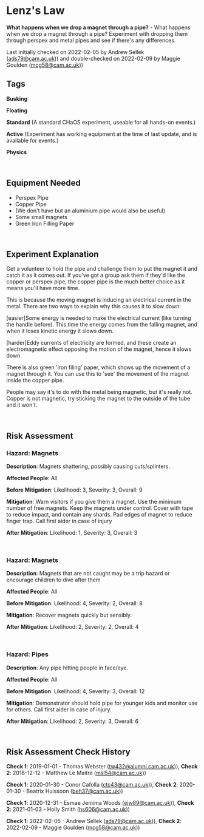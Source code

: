 # Lenz's Law

**What happens when we drop a magnet through a pipe?** - What happens when we drop a magnet through a pipe? Experiment with dropping them through perspex and metal pipes and see if there's any differences.

Last initially checked on 2022-02-05 by Andrew Sellek (ads79@cam.ac.uk)) and double-checked on 2022-02-09 by Maggie Goulden (mcg58@cam.ac.uk))

## Tags
<!--- Start Tags (DO NOT REMOVE THIS COMMENT) --->

**Busking**

**Floating**

**Standard** (A standard CHaOS experiment, useable for all hands-on events.)

**Active** (Experiment has working equipment at the time of last update, and is available for events.)

**Physics**
<!--- End Tags (DO NOT REMOVE THIS COMMENT) --->

<br/>

## Equipment Needed 
- Perspex Pipe
- Copper Pipe
- (We don't have but an aluminium pipe would also be useful)
- Some small magnets
- Green Iron Filling Paper

<br/>

## Experiment Explanation 

Get a volunteer to hold the pipe and challenge them to put the magnet it and catch it as it comes out. If you've got a group ask them if they'd like the copper or perspex pipe, the copper pipe is the much better choice as it means you'll have more time. 

This is because the moving magnet is inducing an electrical current in the metal. There are two ways to explain why this causes it to slow down:

[easier]Some energy is needed to make the electrical current (like turning the handle before). This time the energy comes from the falling magnet, and when it loses kinetic energy it slows down.

[harder]Eddy currents of electricity are formed, and these create an electromagnetic effect opposing the motion of the magnet, hence it slows down.

There is also green 'iron filing' paper, which shows up the movement of a magnet through it. You can use this to 'see' the movement of the magnet inside the copper pipe.

People may say it's to do with the metal being magnetic, but it's really not. Copper is not magnetic, try sticking the magnet to the outside of the tube and it won't. 

<br/>

## Risk Assessment

### **Hazard**: Magnets

**Description**: Magnets shattering, possibly causing cuts/splinters.

**Affected People**: All

**Before Mitigation**: Likelihood: 3, Severity: 3, Overall: 9

**Mitigation**: Warn visitors if you give them a magnet.
Use the minimum number of free magnets. Keep the magnets under control.
Cover with tape to reduce impact, and contain any shards.
Pad edges of magnet to reduce finger trap.
Call first aider in case of injury

**After Mitigation**: Likelihood: 1, Severity: 3, Overall: 3

<br/>

### **Hazard**: Magnets

**Description**: Magnets that are not caught may be a trip hazard or encourage children to dive after them

**Affected People**: All

**Before Mitigation**: Likelihood: 4, Severity: 2, Overall: 8

**Mitigation**: Recover magnets quickly but sensibly.

**After Mitigation**: Likelihood: 2, Severity: 2, Overall: 4

<br/>

### **Hazard**: Pipes

**Description**: Any pipe hitting people in face/eye.

**Affected People**: All

**Before Mitigation**: Likelihood: 4, Severity: 3, Overall: 12

**Mitigation**: Demonstrator should hold pipe for younger kids and monitor use for others.
Call first aider in case of injury.

**After Mitigation**: Likelihood: 2, Severity: 3, Overall: 6

<br/>

## Risk Assessment Check History 

**Check 1**: 2019-01-01 - Thomas Webster (tw432@alumni.cam.ac.uk)), **Check 2**: 2018-12-12 - Matthew Le Maitre (msl54@cam.ac.uk))

**Check 1**: 2020-01-30 - Conor Cafolla (ctc43@cam.ac.uk)), **Check 2**: 2020-01-30 - Beatrix Huissoon (beh37@cam.ac.uk))

**Check 1**: 2020-12-31 - Esmae Jemima Woods (ejw89@cam.ac.uk)), **Check 2**: 2021-01-03 - Holly Smith (hs606@cam.ac.uk))

**Check 1**: 2022-02-05 - Andrew Sellek (ads79@cam.ac.uk)), **Check 2**: 2022-02-09 - Maggie Goulden (mcg58@cam.ac.uk))